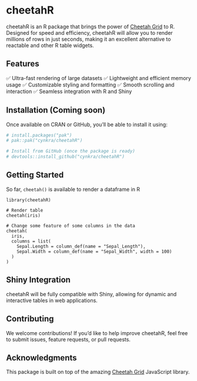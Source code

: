 # cheetahR

cheetahR is an R package that brings the power of [Cheetah Grid](https://github.com/future-architect/cheetah-grid) to R. Designed for speed and efficiency, cheetahR will allow you to render millions of rows in just seconds, making it an excellent alternative to reactable and other R table widgets.

## Features

✅ Ultra-fast rendering of large datasets
✅ Lightweight and efficient memory usage
✅ Customizable styling and formatting
✅ Smooth scrolling and interaction
✅ Seamless integration with R and Shiny

## Installation (Coming soon)

Once available on CRAN or GitHub, you’ll be able to install it using:

``` r
# install.packages("pak")
# pak::pak("cynkra/cheetahR")

# Install from GitHub (once the package is ready)
# devtools::install_github("cynkra/cheetahR")

```

## Getting Started
So far, `cheetah()` is available to render a dataframe in R

```{r example}
library(cheetahR)

# Render table
cheetah(iris)

# Change some feature of some columns in the data
cheetah(
  iris,
  columns = list(
    Sepal.Length = column_def(name = "Sepal_Length"),
    Sepal.Width = column_def(name = "Sepal_Width", width = 100)
  )
)
```

## Shiny Integration
cheetahR will be fully compatible with Shiny, allowing for dynamic and interactive tables in web applications.

## Contributing
We welcome contributions! If you’d like to help improve cheetahR, feel free to submit issues, feature requests, or pull requests.

## Acknowledgments
This package is built on top of the amazing [Cheetah Grid](https://github.com/future-architect/cheetah-grid) JavaScript library.
